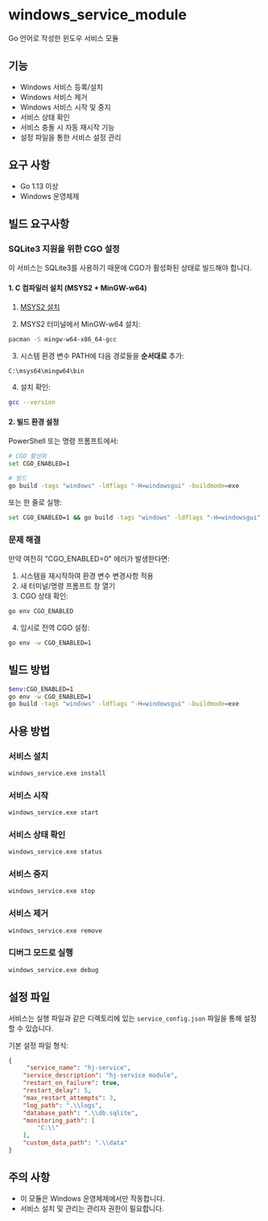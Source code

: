 # windows_service_module

Go 언어로 작성한 윈도우 서비스 모듈

## 기능

- Windows 서비스 등록/설치
- Windows 서비스 제거
- Windows 서비스 시작 및 중지
- 서비스 상태 확인
- 서비스 충돌 시 자동 재시작 기능
- 설정 파일을 통한 서비스 설정 관리

## 요구 사항

- Go 1.13 이상
- Windows 운영체제

## 빌드 요구사항

### SQLite3 지원을 위한 CGO 설정

이 서비스는 SQLite3를 사용하기 때문에 CGO가 활성화된 상태로 빌드해야 합니다.

#### 1. C 컴파일러 설치 (MSYS2 + MinGW-w64)

1. [MSYS2 설치](https://www.msys2.org/)

2. MSYS2 터미널에서 MinGW-w64 설치:
```bash
pacman -S mingw-w64-x86_64-gcc
```

3. 시스템 환경 변수 PATH에 다음 경로들을 **순서대로** 추가:
```
C:\msys64\mingw64\bin
```

4. 설치 확인:
```bash
gcc --version
```

#### 2. 빌드 환경 설정

PowerShell 또는 명령 프롬프트에서:

```bash
# CGO 활성화
set CGO_ENABLED=1

# 빌드
go build -tags "windows" -ldflags "-H=windowsgui" -buildmode=exe
```

또는 한 줄로 실행:

```bash
set CGO_ENABLED=1 && go build -tags "windows" -ldflags "-H=windowsgui" -buildmode=exe
```

### 문제 해결

만약 여전히 "CGO_ENABLED=0" 에러가 발생한다면:

1. 시스템을 재시작하여 환경 변수 변경사항 적용
2. 새 터미널/명령 프롬프트 창 열기
3. CGO 상태 확인:
```bash
go env CGO_ENABLED
```

4. 임시로 전역 CGO 설정:
```bash
go env -w CGO_ENABLED=1
```

## 빌드 방법

```bash
$env:CGO_ENABLED=1
go env -w CGO_ENABLED=1
go build -tags "windows" -ldflags "-H=windowsgui" -buildmode=exe
```

## 사용 방법

### 서비스 설치

```bash
windows_service.exe install
```

### 서비스 시작

```bash
windows_service.exe start
```

### 서비스 상태 확인

```bash
windows_service.exe status
```

### 서비스 중지

```bash
windows_service.exe stop
```

### 서비스 제거

```bash
windows_service.exe remove
```

### 디버그 모드로 실행

```bash
windows_service.exe debug
```

## 설정 파일

서비스는 실행 파일과 같은 디렉토리에 있는 `service_config.json` 파일을 통해 설정할 수 있습니다.

기본 설정 파일 형식:

```json
{
     "service_name": "hj-service",
    "service_description": "hj-service module",
    "restart_on_failure": true,
    "restart_delay": 5,
    "max_restart_attempts": 3,
    "log_path": ".\\logs",
    "database_path": ".\\db.sqlite",
    "monitoring_path": [
        "C:\\"
    ],
    "custom_data_path": ".\\data"
}
```

## 주의 사항

- 이 모듈은 Windows 운영체제에서만 작동합니다.
- 서비스 설치 및 관리는 관리자 권한이 필요합니다.

